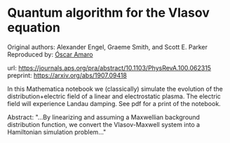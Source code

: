 # Quantum algorithm for the Vlasov equation

Original authors: Alexander Engel, Graeme Smith, and Scott E. Parker \
Reproduced by: [Óscar Amaro](https://github.com/OsAmaro)

url: https://journals.aps.org/pra/abstract/10.1103/PhysRevA.100.062315 \
preprint: https://arxiv.org/abs/1907.09418

In this Mathematica notebook we (classically) simulate the evolution of the distribution+electric field of a linear and electrostatic plasma. The electric field will experience Landau damping.
See pdf for a print of the notebook.

Abstract: "...By linearizing and assuming a Maxwellian background distribution function, we convert the Vlasov-Maxwell system into a Hamiltonian simulation problem..."
